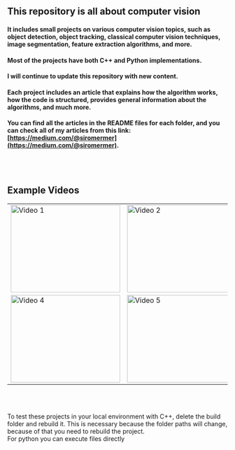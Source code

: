 ## This repository is all about computer vision

#### It includes small projects on various computer vision topics, such as object detection, object tracking, classical computer vision techniques, image segmentation, feature extraction algorithms, and more.

#### Most of the projects have both C++ and Python implementations.

#### I will continue to update this repository with new content.

#### Each project includes an article that explains how the algorithm works, how the code is structured, provides general information about the algorithms, and much more.


#### You can find all the articles in the README files for each folder, and you can check all of my articles from this link: [https://medium.com/@siromermer](https://medium.com/@siromermer).





<br><br>


## Example Videos  

 
<table>
  <tr>
    <td>
      <img width="250" height="200" src="https://github.com/user-attachments/assets/1602cd85-b81d-4f0d-a52c-31f32fedf7cb" alt="Video 1">
    </td>
    <td>
      <img width="250" height="200" src="https://github.com/user-attachments/assets/583d27d7-9f35-40e8-8f36-7310e92ebf3e" alt="Video 2">
    </td>
    <td>
      <img width="250" height="200" src="https://github.com/user-attachments/assets/9685de89-5f84-4fa8-b36d-4a893c5da276" alt="Video 3">
    </td>
  </tr>
  <tr>
    <td>
      <img width="250" height="200" src="https://github.com/user-attachments/assets/65846a37-77c4-4041-97f8-e59536f58fc1" alt="Video 4">
    </td>
    <td>
      <img width="250" height="200" src="https://github.com/user-attachments/assets/c6829437-ad16-490d-a346-b87a1f901392" alt="Video 5">
    </td>
    <td>
      <img width="250" height="200" src="https://github.com/user-attachments/assets/b3ac8d7e-c6d1-4229-83b0-033e6940f6fb" alt="Video 6">
    </td>
  </tr>
</table>

<br><br>

To test these projects in your local environment with C++, delete the build folder and rebuild it. This is necessary because the folder paths will change, because of that you need to rebuild the project.<br>
For python you can execute files directly 

<br><br>


